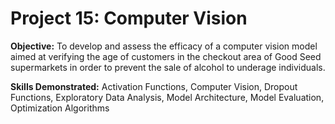 # Project 15: Computer Vision

**Objective:** To develop and assess the efficacy of a computer vision model aimed at verifying the age of customers in the checkout area of Good Seed supermarkets in order to prevent the sale of alcohol to underage individuals.

**Skills Demonstrated:** Activation Functions, Computer Vision, Dropout Functions, Exploratory Data Analysis, Model Architecture, Model Evaluation, Optimization Algorithms
